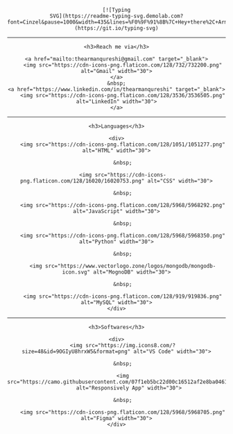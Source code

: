 <div align="center">

    [![Typing
    SVG](https://readme-typing-svg.demolab.com?font=Cinzel&pause=1000&width=435&lines=%F0%9F%91%8B%7C+Hey+there%2C+Arman+Qureshi+here+!)](https://git.io/typing-svg)

</div>

<hr>

<div align="center">

    <h3>Reach me via</h3>

    <a href="mailto:thearmanqureshi@gmail.com" target="_blank">
        <img src="https://cdn-icons-png.flaticon.com/128/732/732200.png" alt="Gmail" width="30">
    </a>
    &nbsp;
    <a href="https://www.linkedin.com/in/thearmanqureshi" target="_blank">
        <img src="https://cdn-icons-png.flaticon.com/128/3536/3536505.png" alt="LinkedIn" width="30">
    </a>

</div>

<hr>

<div align="center">

    <h3>Languages</h3>

    <div>
        <img src="https://cdn-icons-png.flaticon.com/128/1051/1051277.png" alt="HTML" width="30">

        &nbsp;

        <img src="https://cdn-icons-png.flaticon.com/128/16020/16020753.png" alt="CSS" width="30">

        &nbsp;

        <img src="https://cdn-icons-png.flaticon.com/128/5968/5968292.png" alt="JavaScript" width="30">

        &nbsp;

        <img src="https://cdn-icons-png.flaticon.com/128/5968/5968350.png" alt="Python" width="30">

        &nbsp;

        <img src="https://www.vectorlogo.zone/logos/mongodb/mongodb-icon.svg" alt="MognoDB" width="30">

        &nbsp;

        <img src="https://cdn-icons-png.flaticon.com/128/919/919836.png" alt="MySQL" width="30">
    </div>

</div>

<hr>

<div align="center">

    <h3>Softwares</h3>

    <div>
        <img src="https://img.icons8.com/?size=48&id=9OGIyU8hrxW5&format=png" alt="VS Code" width="30">

        &nbsp;

        <img src="https://camo.githubusercontent.com/07f1eb5bc22d00c16512af2e8ba046157ba7da09992b6f34a70b624914d69682/68747470733a2f2f726573706f6e736976656c792e6170702f6173736574732f696d672f6c6f676f2e706e67"
            alt="Responsively App" width="30">

        &nbsp;

        <img src="https://cdn-icons-png.flaticon.com/128/5968/5968705.png" alt="Figma" width="30">
    </div>

</div>
